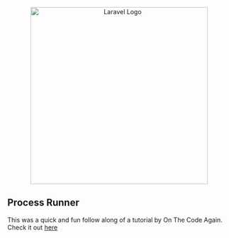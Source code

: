 <p align="center"><a href="https://laravel.com" target="_blank"><img src="https://raw.githubusercontent.com/laravel/art/master/logo-lockup/5%20SVG/2%20CMYK/1%20Full%20Color/laravel-logolockup-cmyk-red.svg" width="400" alt="Laravel Logo"></a></p>

## Process Runner

This was a quick and fun follow along of a tutorial by On The Code Again. Check it out [here](https://www.youtube.com/watch?v=-NhcAXmMrP8)
